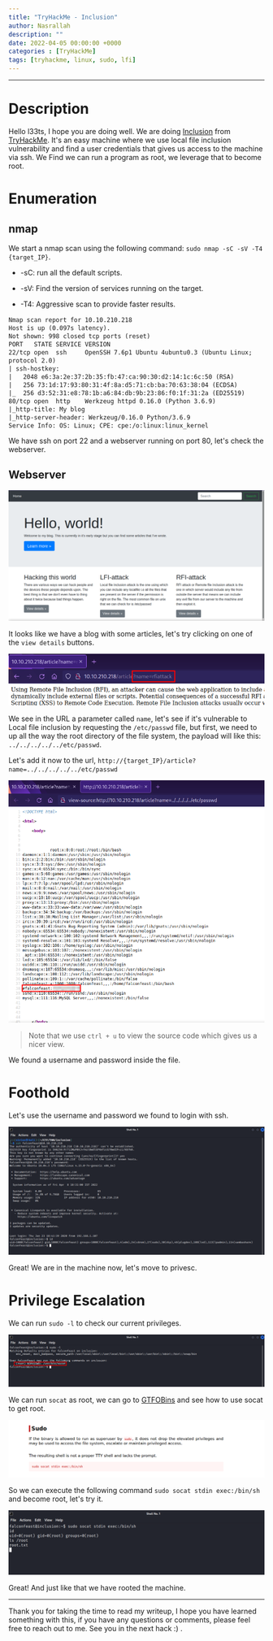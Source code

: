 ```yaml
---
title: "TryHackMe - Inclusion"
author: Nasrallah
description: ""
date: 2022-04-05 00:00:00 +0000
categories : [TryHackMe]
tags: [tryhackme, linux, sudo, lfi]
---
```


<div align="center"> <script src="https://tryhackme.com/badge/367641"></script> </div>

---


# **Description**

Hello l33ts, I hope you are doing well. We are doing [Inclusion](https://tryhackme.com/room/inclusion) from [TryHackMe](https://tryhackme.com). It's an easy machine where we use local file inclusion vulnerability and find a user credentials that gives us access to the machine via ssh. We Find we can run a program as root, we leverage that to become root.

# **Enumeration**

## nmap

We start a nmap scan using the following command: `sudo nmap -sC -sV -T4 {target_IP}`.

- -sC: run all the default scripts.

- -sV: Find the version of services running on the target.

- -T4: Aggressive scan to provide faster results.

```Terminal
Nmap scan report for 10.10.210.218
Host is up (0.097s latency).
Not shown: 998 closed tcp ports (reset)
PORT   STATE SERVICE VERSION
22/tcp open  ssh     OpenSSH 7.6p1 Ubuntu 4ubuntu0.3 (Ubuntu Linux; protocol 2.0)
| ssh-hostkey:
|   2048 e6:3a:2e:37:2b:35:fb:47:ca:90:30:d2:14:1c:6c:50 (RSA)
|   256 73:1d:17:93:80:31:4f:8a:d5:71:cb:ba:70:63:38:04 (ECDSA)
|_  256 d3:52:31:e8:78:1b:a6:84:db:9b:23:86:f0:1f:31:2a (ED25519)
80/tcp open  http    Werkzeug httpd 0.16.0 (Python 3.6.9)
|_http-title: My blog
|_http-server-header: Werkzeug/0.16.0 Python/3.6.9
Service Info: OS: Linux; CPE: cpe:/o:linux:linux_kernel
```

We have ssh on port 22 and a webserver running on port 80, let's check the webserver.

## Webserver

![](/assets/img/tryhackme/inclusion/i1.png)

It looks like we have a blog with some articles, let's try clicking on one of the `view details` buttons.

![](/assets/img/tryhackme/inclusion/i2.png)

We see in the URL a parameter called `name`, let's see if it's vulnerable to Local file inclusion by requesting the `/etc/passwd` file, but first, we need to up all the way the root directory of the file system, the payload will like this: `../../../../../etc/passwd`.

Let's add it now to the url, `http://{target_IP}/article?name=../../../../../etc/passwd`

![](/assets/img/tryhackme/inclusion/i3.png)

>Note that we use `ctrl + u` to view the source code which gives us a nicer view.

We found a username and password inside the file.


# **Foothold**

Let's use the username and password we found to login with ssh.

![](/assets/img/tryhackme/inclusion/i4.png)

Great! We are in the machine now, let's move to privesc.

# **Privilege Escalation**

We can run `sudo -l` to check our current privileges.

![](/assets/img/tryhackme/inclusion/i5.png)

We can run `socat` as root, we can go to [GTFOBins](https://gtfobins.github.io/) and see how to use socat to get root.

![](/assets/img/tryhackme/inclusion/i6.png)

So we can execute the following command `sudo socat stdin exec:/bin/sh` and become root, let's try it.

![](/assets/img/tryhackme/inclusion/i7.png)

Great! And just like that we have rooted the machine.

---

Thank you for taking the time to read my writeup, I hope you have learned something with this, if you have any questions or comments, please feel free to reach out to me. See you in the next hack :) .
